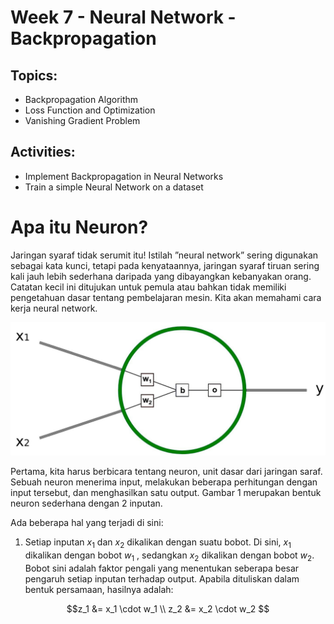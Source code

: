 # Week 7 - Neural Network - Backpropagation
## Topics:
- Backpropagation Algorithm
- Loss Function and Optimization
- Vanishing Gradient Problem

## Activities:
- Implement Backpropagation in Neural Networks
- Train a simple Neural Network on a dataset

# Apa itu Neuron?
Jaringan syaraf tidak serumit itu! Istilah ”neural network” sering digunakan sebagai kata
kunci, tetapi pada kenyataannya, jaringan syaraf tiruan sering kali jauh lebih sederhana
daripada yang dibayangkan kebanyakan orang. Catatan kecil ini ditujukan untuk pemula
atau bahkan tidak memiliki pengetahuan dasar tentang pembelajaran mesin. Kita akan
memahami cara kerja neural network.

![Neuron](neuron.jpg)

Pertama, kita harus berbicara tentang neuron, unit dasar dari jaringan saraf. Sebuah
neuron menerima input, melakukan beberapa perhitungan dengan input tersebut, dan
menghasilkan satu output. Gambar 1 merupakan bentuk neuron sederhana dengan 2
inputan.

Ada beberapa hal yang terjadi di sini:
1. Setiap inputan $x_1$ dan $x_2$ dikalikan dengan suatu bobot. Di sini, $x_1$ dikalikan
dengan bobot $w_1$ , sedangkan $x_2$ dikalikan dengan bobot $w_2$. Bobot sini adalah faktor pengali yang menentukan seberapa besar pengaruh setiap inputan terhadap
output. Apabila dituliskan dalam bentuk persamaan, hasilnya adalah:
```math
z_1 &= x_1 \cdot w_1 \\
		z_2 &= x_2 \cdot w_2 
```